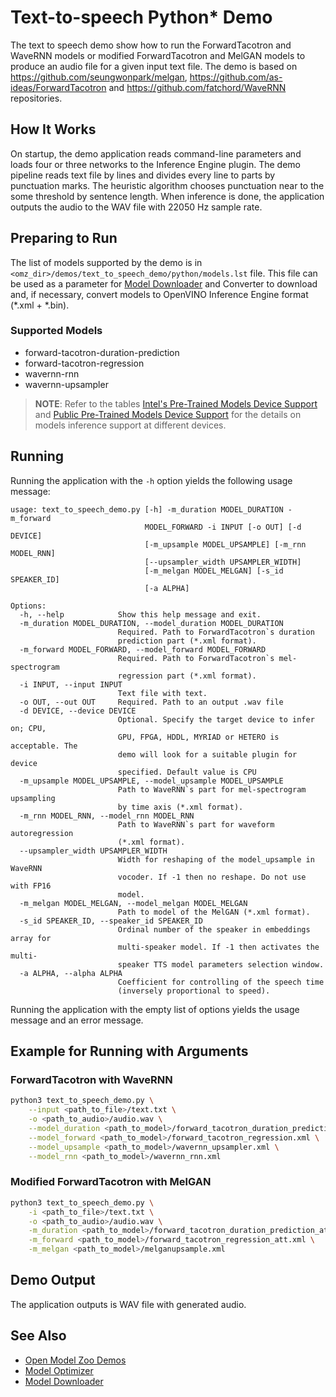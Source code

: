 # Text-to-speech Python\* Demo

The text to speech demo show how to run the ForwardTacotron and WaveRNN models or modified ForwardTacotron and MelGAN models to produce an audio file for a given input text file.
The demo is based on https://github.com/seungwonpark/melgan, https://github.com/as-ideas/ForwardTacotron and https://github.com/fatchord/WaveRNN repositories.

## How It Works

On startup, the demo application reads command-line parameters and loads four or three networks to the
Inference Engine plugin. The demo pipeline reads text file by lines and divides every line to parts by punctuation marks.
The heuristic algorithm chooses punctuation near to the some threshold by sentence length.
When inference is done, the application outputs the audio to the WAV file with 22050 Hz sample rate.

## Preparing to Run

The list of models supported by the demo is in `<omz_dir>/demos/text_to_speech_demo/python/models.lst` file.
This file can be used as a parameter for [Model Downloader](../../../tools/downloader/README.md) and Converter to download and, if necessary, convert models to OpenVINO Inference Engine format (\*.xml + \*.bin).

### Supported Models

* forward-tacotron-duration-prediction
* forward-tacotron-regression
* wavernn-rnn
* wavernn-upsampler

> **NOTE**: Refer to the tables [Intel's Pre-Trained Models Device Support](../../../models/intel/device_support.md) and [Public Pre-Trained Models Device Support](../../../models/public/device_support.md) for the details on models inference support at different devices.

## Running

Running the application with the `-h` option yields the following usage message:

```
usage: text_to_speech_demo.py [-h] -m_duration MODEL_DURATION -m_forward
                              MODEL_FORWARD -i INPUT [-o OUT] [-d DEVICE]
                              [-m_upsample MODEL_UPSAMPLE] [-m_rnn MODEL_RNN]
                              [--upsampler_width UPSAMPLER_WIDTH]
                              [-m_melgan MODEL_MELGAN] [-s_id SPEAKER_ID]
                              [-a ALPHA]

Options:
  -h, --help            Show this help message and exit.
  -m_duration MODEL_DURATION, --model_duration MODEL_DURATION
                        Required. Path to ForwardTacotron`s duration
                        prediction part (*.xml format).
  -m_forward MODEL_FORWARD, --model_forward MODEL_FORWARD
                        Required. Path to ForwardTacotron`s mel-spectrogram
                        regression part (*.xml format).
  -i INPUT, --input INPUT
                        Text file with text.
  -o OUT, --out OUT     Required. Path to an output .wav file
  -d DEVICE, --device DEVICE
                        Optional. Specify the target device to infer on; CPU,
                        GPU, FPGA, HDDL, MYRIAD or HETERO is acceptable. The
                        demo will look for a suitable plugin for device
                        specified. Default value is CPU
  -m_upsample MODEL_UPSAMPLE, --model_upsample MODEL_UPSAMPLE
                        Path to WaveRNN`s part for mel-spectrogram upsampling
                        by time axis (*.xml format).
  -m_rnn MODEL_RNN, --model_rnn MODEL_RNN
                        Path to WaveRNN`s part for waveform autoregression
                        (*.xml format).
  --upsampler_width UPSAMPLER_WIDTH
                        Width for reshaping of the model_upsample in WaveRNN
                        vocoder. If -1 then no reshape. Do not use with FP16
                        model.
  -m_melgan MODEL_MELGAN, --model_melgan MODEL_MELGAN
                        Path to model of the MelGAN (*.xml format).
  -s_id SPEAKER_ID, --speaker_id SPEAKER_ID
                        Ordinal number of the speaker in embeddings array for
                        multi-speaker model. If -1 then activates the multi-
                        speaker TTS model parameters selection window.
  -a ALPHA, --alpha ALPHA
                        Coefficient for controlling of the speech time
                        (inversely proportional to speed).
```

Running the application with the empty list of options yields the usage message and an error message.

## Example for Running with Arguments

### ForwardTacotron with WaveRNN

```sh
python3 text_to_speech_demo.py \
    --input <path_to_file>/text.txt \
    -o <path_to_audio>/audio.wav \
    --model_duration <path_to_model>/forward_tacotron_duration_prediction.xml \
    --model_forward <path_to_model>/forward_tacotron_regression.xml \
    --model_upsample <path_to_model>/wavernn_upsampler.xml \
    --model_rnn <path_to_model>/wavernn_rnn.xml
```

### Modified ForwardTacotron with MelGAN

```sh
python3 text_to_speech_demo.py \
    -i <path_to_file>/text.txt \
    -o <path_to_audio>/audio.wav \
    -m_duration <path_to_model>/forward_tacotron_duration_prediction_att.xml \
    -m_forward <path_to_model>/forward_tacotron_regression_att.xml \
    -m_melgan <path_to_model>/melganupsample.xml
```

## Demo Output

The application outputs is WAV file with generated audio.

## See Also

* [Open Model Zoo Demos](../../README.md)
* [Model Optimizer](https://docs.openvinotoolkit.org/latest/_docs_MO_DG_Deep_Learning_Model_Optimizer_DevGuide.html)
* [Model Downloader](../../../tools/downloader/README.md)
